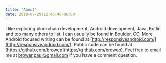 ```yaml
---
title: "About"
date: 2018-07-29T12:46:46-06:00
---
```


I like exploring blockchain development, Android development, Java, Kotlin and too many others to list.  I can usually be found in Boulder, CO.  More Android focused writing can be found at [http://responsiveandroid.com/](http://responsiveandroid.com/).  Public code can be found at [https://github.com/browep](https://github.com/browep). Feel free to email me at [brower.paul@gmail.com](mailto:brower.paul@gmail.com) if you have a comment question.

